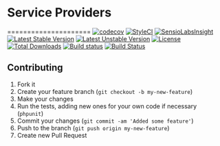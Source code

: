 # Service Providers
=====================
[![codecov](https://codecov.io/gh/speedwork/provider/branch/master/graph/badge.svg)](https://codecov.io/gh/speedwork/provider)
[![StyleCI](https://styleci.io/repos/41150261/shield)](https://styleci.io/repos/41150261)
[![SensioLabsInsight](https://insight.sensiolabs.com/projects/c00f5ae4-3448-492b-bedf-703b6fc56459/mini.png)](https://insight.sensiolabs.com/projects/c00f5ae4-3448-492b-bedf-703b6fc56459)
[![Latest Stable Version](https://poser.pugx.org/speedwork/provider/v/stable)](https://packagist.org/packages/speedwork/provider)
[![Latest Unstable Version](https://poser.pugx.org/speedwork/provider/v/unstable)](https://packagist.org/packages/speedwork/provider)
[![License](https://poser.pugx.org/speedwork/provider/license)](https://packagist.org/packages/speedwork/provider)
[![Total Downloads](https://poser.pugx.org/speedwork/provider/downloads)](https://packagist.org/packages/speedwork/provider)
[![Build status](https://ci.appveyor.com/api/projects/status/10aw52t4ga4kek27?svg=true)](https://ci.appveyor.com/project/2stech/provider)
[![Build Status](https://travis-ci.org/speedwork/provider.svg?branch=master)](https://travis-ci.org/speedwork/provider)

Contributing
------------

1. Fork it
2. Create your feature branch (`git checkout -b my-new-feature`)
3. Make your changes
4. Run the tests, adding new ones for your own code if necessary (`phpunit`)
5. Commit your changes (`git commit -am 'Added some feature'`)
6. Push to the branch (`git push origin my-new-feature`)
7. Create new Pull Request
